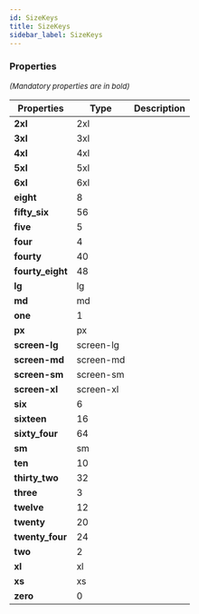 ```yaml
---
id: SizeKeys
title: SizeKeys
sidebar_label: SizeKeys
---
```




### Properties

<font size="2"><i>(Mandatory properties are in bold)</i></font>

| Properties | Type | Description |
| --------- | ---- | ----------- |
| **2xl** | 2xl |  |
| **3xl** | 3xl |  |
| **4xl** | 4xl |  |
| **5xl** | 5xl |  |
| **6xl** | 6xl |  |
| **eight** | 8 |  |
| **fifty_six** | 56 |  |
| **five** | 5 |  |
| **four** | 4 |  |
| **fourty** | 40 |  |
| **fourty_eight** | 48 |  |
| **lg** | lg |  |
| **md** | md |  |
| **one** | 1 |  |
| **px** | px |  |
| **screen-lg** | screen-lg |  |
| **screen-md** | screen-md |  |
| **screen-sm** | screen-sm |  |
| **screen-xl** | screen-xl |  |
| **six** | 6 |  |
| **sixteen** | 16 |  |
| **sixty_four** | 64 |  |
| **sm** | sm |  |
| **ten** | 10 |  |
| **thirty_two** | 32 |  |
| **three** | 3 |  |
| **twelve** | 12 |  |
| **twenty** | 20 |  |
| **twenty_four** | 24 |  |
| **two** | 2 |  |
| **xl** | xl |  |
| **xs** | xs |  |
| **zero** | 0 |  |
